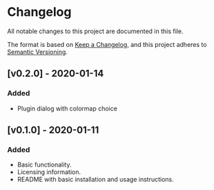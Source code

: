 # Changelog
All notable changes to this project are documented in this file.

The format is based on [Keep a Changelog](https://keepachangelog.com/en/1.0.0/),
and this project adheres to [Semantic Versioning](https://semver.org/spec/v2.0.0.html).

## [v0.2.0] - 2020-01-14
### Added
- Plugin dialog with colormap choice

## [v0.1.0] - 2020-01-11
### Added 
- Basic functionality.
- Licensing information.
- README with basic installation and usage instructions.
